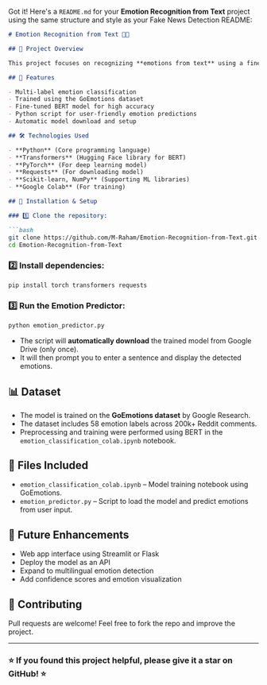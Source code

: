 Got it! Here's a `README.md` for your **Emotion Recognition from Text** project using the same structure and style as your Fake News Detection README:

```markdown
# Emotion Recognition from Text 💬🧠

## 📌 Project Overview

This project focuses on recognizing **emotions from text** using a fine-tuned BERT model. The model can identify multiple emotions such as **joy**, **anger**, **sadness**, and more from a given sentence. It is trained on the **GoEmotions** dataset and provides predictions using a simple command-line interface.

## 🚀 Features

- Multi-label emotion classification
- Trained using the GoEmotions dataset
- Fine-tuned BERT model for high accuracy
- Python script for user-friendly emotion predictions
- Automatic model download and setup

## 🛠️ Technologies Used

- **Python** (Core programming language)
- **Transformers** (Hugging Face library for BERT)
- **PyTorch** (For deep learning model)
- **Requests** (For downloading model)
- **Scikit-learn, NumPy** (Supporting ML libraries)
- **Google Colab** (For training)

## 🔧 Installation & Setup

### 1️⃣ Clone the repository:

```bash
git clone https://github.com/M-Raham/Emotion-Recognition-from-Text.git
cd Emotion-Recognition-from-Text
```

### 2️⃣ Install dependencies:

```bash
pip install torch transformers requests
```

### 3️⃣ Run the Emotion Predictor:

```bash
python emotion_predictor.py
```

- The script will **automatically download** the trained model from Google Drive (only once).
- It will then prompt you to enter a sentence and display the detected emotions.

## 📊 Dataset

- The model is trained on the **GoEmotions dataset** by Google Research.
- The dataset includes 58 emotion labels across 200k+ Reddit comments.
- Preprocessing and training were performed using BERT in the `emotion_classification_colab.ipynb` notebook.

## 📂 Files Included

- `emotion_classification_colab.ipynb` – Model training notebook using GoEmotions.
- `emotion_predictor.py` – Script to load the model and predict emotions from user input.

## 📌 Future Enhancements

- Web app interface using Streamlit or Flask
- Deploy the model as an API
- Expand to multilingual emotion detection
- Add confidence scores and emotion visualization

## 🤝 Contributing

Pull requests are welcome! Feel free to fork the repo and improve the project.

---

### ⭐ If you found this project helpful, please give it a star on GitHub! ⭐
```

